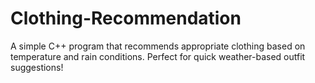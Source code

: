 # Clothing-Recommendation
A simple C++ program that recommends appropriate clothing based on temperature and rain conditions. Perfect for quick weather-based outfit suggestions!
